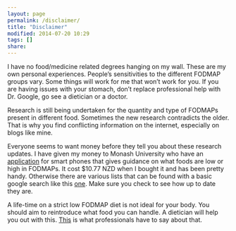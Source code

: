 ```yaml
---
layout: page
permalink: /disclaimer/
title: "Disclaimer"
modified: 2014-07-20 10:29
tags: [] 
share: 
---
```

I have no food/medicine related degrees hanging on my wall. These are my own personal experiences. People’s sensitivities to the different FODMAP groups vary. Some things will work for me that won’t work for you. If you are having issues with your stomach, don’t replace professional help with Dr. Google, go see a dietician or a doctor.

Research is still being undertaken for the quantity and type of FODMAPs present in different food. Sometimes the new research contradicts the older. That is why you find conflicting information on the internet, especially on blogs like mine. 

Everyone seems to want money before they tell you about these research updates. I have given my money to Monash University who have an [application](http://www.med.monash.edu/cecs/gastro/fodmap/iphone-app.html) for smart phones that gives guidance on what foods are low or high in FODMAPs. It cost $10.77 NZD when I bought it and has been pretty handy. Otherwise there are various lists that can be found with a basic google search like this [one](http://livinghappywithibs.com/2013/04/21/foodmap-food-list/). Make sure you check to see how up to date they are. 

A life-time on a strict low FODMAP diet is not ideal for your body. You should aim to reintroduce what food you can handle. A dietician will help you out with this. [This](http://www.med.monash.edu/cecs/gastro/fodmap/diet-and-ibs.html#8) is what professionals have to say about that.
